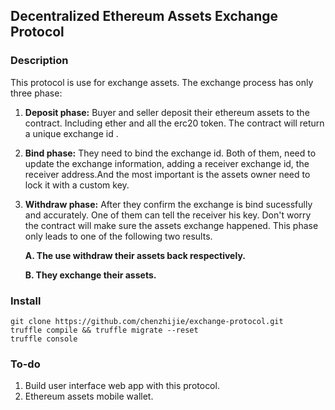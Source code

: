 ## Decentralized Ethereum Assets Exchange Protocol

### Description
This protocol is use for exchange assets. The exchange process has only three phase: 

1. **Deposit phase:** Buyer and seller deposit their ethereum assets to the contract. Including ether and all the erc20 token. The contract will return a unique exchange id .
2. **Bind phase:** They need to bind the exchange id. Both of them, need to update the exchange information, adding a receiver exchange id, the receiver address.And the most important is the assets owner need to lock it with a custom key.
3. **Withdraw phase:** After they confirm the exchange is bind sucessfully and accurately. One of them can tell the receiver his key. Don't worry the contract will make sure the assets exchange happened. This phase only leads to one of the following two results. 

	**A. The use withdraw their assets back respectively.**
	
	**B. They exchange their assets.**
		
### Install

	git clone https://github.com/chenzhijie/exchange-protocol.git
	truffle compile && truffle migrate --reset
	truffle console
	
	
### To-do
1. Build user interface web app with this protocol.
2. Ethereum assets mobile wallet.